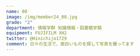 ```yaml
---
name: 08
image: /img/member24_08.jpg
grade: "2"
department: 情報学群 知識情報・図書館学類
equipment: FUJIFILM XH2
twitter: @Hinichijo1729
comment: 日々の生活で、面白いものを探して写真を撮ってます
---
```


